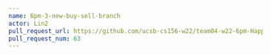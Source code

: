 ```yaml
---
name: 6pm-3-new-buy-sell-branch
actor: Lin2
pull_request_url: https://github.com/ucsb-cs156-w22/team04-w22-6pm-HappyCows/pull/63
pull_request_num: 63
---
```

